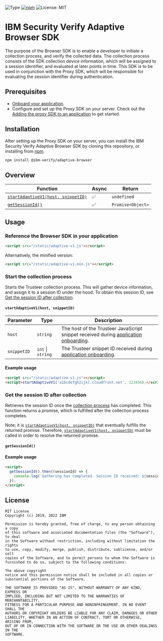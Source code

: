 ![Type](https://img.shields.io/badge/Type-JavaScript-blue.svg)
[![npm](https://img.shields.io/badge/npm-adaptive_browser_sdk-blue)](https://www.npmjs.com/package/@ibm-verify/adaptive-browser)
![License: MIT](https://img.shields.io/badge/License-MIT-blue.svg)

# IBM Security Verify Adaptive Browser SDK

The purpose of the Browser SDK is to enable a developer to initiate a collection process, and verify the collected data. The collection process consists of the SDK collection device information, which will be assigned to a session identifier, and evaluated at later points in time. This SDK is to be used in conjunction with the Proxy SDK, which will be responsible for evaluating the session identifier during authentication.

## Prerequisites
- [Onboard your application](https://docs.verify.ibm.com/verify/docs/on-boarding-a-native-application).
- Configure and set up the Proxy SDK on your server. Check out the [Adding the proxy SDK to an application](https://docs.verify.ibm.com/verify/docs/developing-a-native-web-application#add-the-proxy-sdk-to-the-application) to get started.

##  Installation
After setting up the Proxy SDK on your server, you can install the IBM Security Verify Adaptive Browser SDK by cloning this repository, or installing from [npm](https://www.npmjs.com/package/@ibm-verify/adaptive-browser).

```bash
npm install @ibm-verify/adaptive-browser
```

## Overview

| Function | Async | Return |
|----------------|-------|--------|
| [`startAdaptiveV1(host, snippetID)`](#start-the-collection-process) | ✅ | `undefined`
| [`getSessionId()`](#get-the-session-id-after-collection) | ✅ | `Promise<Object>`

## Usage

### Reference the Browser SDK in your application

```html
<script src="/static/adaptive-v1.js"></script>
```

Alternatively, the minified version:
```html
<script src="/static/adaptive-v1.min.js"></script>
```

### Start the collection process

Starts the Trusteer collection process. This will gather device information, and assign it to a session ID under the hood. To obtain this session ID, see [Get the session ID after collection](#get-the-session-id-after-collection).

#### `startAdaptiveV1(host, snippetID)`

| Parameter   | Type     | Description |
|-------------|----------|-------------|
| `host`      | `string` | The host of the Trusteer JavaScript snippet received during [application onboarding](https://pages.github.ibm.com/ibm-security/iam-docs/adaptive/native-applications/onboarding-a-native-app/onboarding-native-apps-using-adaptive-access).
| `snippetID` | `int` \| `string` | The Trusteer snippet ID received during [application onboarding](https://pages.github.ibm.com/ibm-security/iam-docs/adaptive/native-applications/onboarding-a-native-app/onboarding-native-apps-using-adaptive-access).

#### Example usage

```html
<script src="/static/adaptive-v1.js"></script>
<script>startAdaptiveV1('a1bcdefgh2ijkl.cloudfront.net', 123456);</script>
```

### Get the session ID after collection

Retrieves the session ID once the [collection process](#start-the-collection-process) has completed. This function returns a promise, which is fulfilled after the collection process completes.

Note; it is [`startAdaptiveV1(host, snippetID)`](#start-the-collection-process) that eventually fulfills the returned promise. Therefore, [`startAdaptiveV1(host, snippetID)`](#start-the-collection-process) must be called in order to resolve the returned promise.

#### `getSessionId()`


#### Example usage

```html
<script>
  getSessionId().then((sessionId) => {
    console.log(`Gathering has completed. Session ID received: ${sessionId}`);
  });
</script>
```

## License

```
MIT License
Copyright (c) 2019, 2022 IBM

Permission is hereby granted, free of charge, to any person obtaining a copy
of this software and associated documentation files (the "Software"), to deal
in the Software without restriction, including without limitation the rights
to use, copy, modify, merge, publish, distribute, sublicense, and/or sell
copies of the Software, and to permit persons to whom the Software is
furnished to do so, subject to the following conditions:

The above copyright
notice and this permission notice shall be included in all copies or
substantial portions of the Software.

THE SOFTWARE IS PROVIDED "AS IS", WITHOUT WARRANTY OF ANY KIND, EXPRESS OR
IMPLIED, INCLUDING BUT NOT LIMITED TO THE WARRANTIES OF MERCHANTABILITY,
FITNESS FOR A PARTICULAR PURPOSE AND NONINFRINGEMENT. IN NO EVENT SHALL THE
AUTHORS OR COPYRIGHT HOLDERS BE LIABLE FOR ANY CLAIM, DAMAGES OR OTHER
LIABILITY, WHETHER IN AN ACTION OF CONTRACT, TORT OR OTHERWISE, ARISING FROM,
OUT OF OR IN CONNECTION WITH THE SOFTWARE OR THE USE OR OTHER DEALINGS IN THE
SOFTWARE.
```
